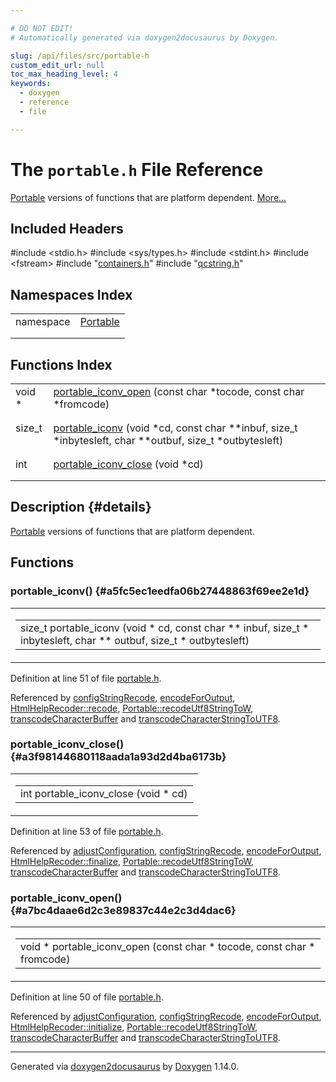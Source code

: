 ```yaml
---

# DO NOT EDIT!
# Automatically generated via doxygen2docusaurus by Doxygen.

slug: /api/files/src/portable-h
custom_edit_url: null
toc_max_heading_level: 4
keywords:
  - doxygen
  - reference
  - file

---
```


<div class="doxyPage">

# The `portable.h` File Reference

<p><a href="/web-doxygen/docs/api/namespaces/portable">Portable</a> versions of functions that are platform dependent. <a href="#details">More...</a></p>

## Included Headers

<div class="doxyIncludesList">#include &lt;stdio.h&gt;
#include &lt;sys/types.h&gt;
#include &lt;stdint.h&gt;
#include &lt;fstream&gt;
#include "<a href="/web-doxygen/docs/api/files/src/containers-h">containers.h</a>"
#include "<a href="/web-doxygen/docs/api/files/src/qcstring-h">qcstring.h</a>"
</div>

## Namespaces Index

<table class="doxyMembersIndex">

<tr class="doxyMemberIndexItem">
<td class="doxyMemberIndexItemType" align="left" valign="top">namespace</td>
<td class="doxyMemberIndexItemName" align="left" valign="top"><a href="/web-doxygen/docs/api/namespaces/portable">Portable</a></td>
</tr>
<tr class="doxyMemberIndexDescription">
<td class="doxyMemberIndexDescriptionLeft"></td>
<td class="doxyMemberIndexDescriptionRight">
</td>
</tr>
<tr class="doxyMemberIndexSeparator">
<td class="doxyMemberIndexSeparator" colspan="2"></td>
</tr>

</table>

## Functions Index

<table class="doxyMembersIndex">

<tr class="doxyMemberIndexItem">
<td class="doxyMemberIndexItemType" align="left" valign="top">void *</td>
<td class="doxyMemberIndexItemName" align="left" valign="top"><a href="#a7bc4daae6d2c3e89837c44e2c3d4dac6">portable_iconv_open</a> (const char *tocode, const char *fromcode)</td>
</tr>
<tr class="doxyMemberIndexDescription">
<td class="doxyMemberIndexDescriptionLeft"></td>
<td class="doxyMemberIndexDescriptionRight">
</td>
</tr>
<tr class="doxyMemberIndexSeparator">
<td class="doxyMemberIndexSeparator" colspan="2"></td>
</tr>

<tr class="doxyMemberIndexItem">
<td class="doxyMemberIndexItemType" align="left" valign="top">size_t</td>
<td class="doxyMemberIndexItemName" align="left" valign="top"><a href="#a5fc5ec1eedfa06b27448863f69ee2e1d">portable_iconv</a> (void *cd, const char **inbuf, size_t *inbytesleft, char **outbuf, size_t *outbytesleft)</td>
</tr>
<tr class="doxyMemberIndexDescription">
<td class="doxyMemberIndexDescriptionLeft"></td>
<td class="doxyMemberIndexDescriptionRight">
</td>
</tr>
<tr class="doxyMemberIndexSeparator">
<td class="doxyMemberIndexSeparator" colspan="2"></td>
</tr>

<tr class="doxyMemberIndexItem">
<td class="doxyMemberIndexItemType" align="left" valign="top">int</td>
<td class="doxyMemberIndexItemName" align="left" valign="top"><a href="#a3f98144680118aada1a93d2d4ba6173b">portable_iconv_close</a> (void *cd)</td>
</tr>
<tr class="doxyMemberIndexDescription">
<td class="doxyMemberIndexDescriptionLeft"></td>
<td class="doxyMemberIndexDescriptionRight">
</td>
</tr>
<tr class="doxyMemberIndexSeparator">
<td class="doxyMemberIndexSeparator" colspan="2"></td>
</tr>

</table>

## Description {#details}

<p><a href="/web-doxygen/docs/api/namespaces/portable">Portable</a> versions of functions that are platform dependent.</p>

<div class="doxySectionDef">

## Functions

### portable\_iconv() {#a5fc5ec1eedfa06b27448863f69ee2e1d}

<div class="doxyMemberItem">
<div class="doxyMemberProto">
<table class="doxyMemberLabels">
<tr class="doxyMemberLabels">
<td class="doxyMemberLabelsLeft">
<table class="doxyMemberName">
<tr>
<td class="doxyMemberName">size_t portable_iconv (void * cd, const char ** inbuf, size_t * inbytesleft, char ** outbuf, size_t * outbytesleft)</td>
</tr>
</table>
</td>
</tr>
</table>
</div>
<div class="doxyMemberDoc">



<p>Definition at line 51 of file <a href="/web-doxygen/docs/api/files/src/portable-h">portable.h</a>.</p>


<p>Referenced by <a href="/web-doxygen/docs/api/files/src/configimpl-l/#a6c24725da6b5b59e4c8867995e84648f">configStringRecode</a>, <a href="/web-doxygen/docs/api/files/src/rtfgen-cpp/#ad2df37d9e386ae992a5aa98ab9a0515c">encodeForOutput</a>, <a href="/web-doxygen/docs/api/classes/htmlhelprecoder/#a54cf0d51cc8f1d0cbac630757606f50b">HtmlHelpRecoder::recode</a>, <a href="/web-doxygen/docs/api/namespaces/portable/#a724f5508f1314342da28cc51b867431b">Portable::recodeUtf8StringToW</a>, <a href="/web-doxygen/docs/api/files/src/util-cpp/#a70c91a538e4038f2157b046a1157acac">transcodeCharacterBuffer</a> and <a href="/web-doxygen/docs/api/files/src/util-cpp/#a5030d1ce0680325d5a1fa0d7a36448c5">transcodeCharacterStringToUTF8</a>.</p>

</div>
</div>

### portable\_iconv\_close() {#a3f98144680118aada1a93d2d4ba6173b}

<div class="doxyMemberItem">
<div class="doxyMemberProto">
<table class="doxyMemberLabels">
<tr class="doxyMemberLabels">
<td class="doxyMemberLabelsLeft">
<table class="doxyMemberName">
<tr>
<td class="doxyMemberName">int portable_iconv_close (void * cd)</td>
</tr>
</table>
</td>
</tr>
</table>
</div>
<div class="doxyMemberDoc">



<p>Definition at line 53 of file <a href="/web-doxygen/docs/api/files/src/portable-h">portable.h</a>.</p>


<p>Referenced by <a href="/web-doxygen/docs/api/files/src/doxygen-cpp/#a10458b8a16238a4eae5fb5019df747e8">adjustConfiguration</a>, <a href="/web-doxygen/docs/api/files/src/configimpl-l/#a6c24725da6b5b59e4c8867995e84648f">configStringRecode</a>, <a href="/web-doxygen/docs/api/files/src/rtfgen-cpp/#ad2df37d9e386ae992a5aa98ab9a0515c">encodeForOutput</a>, <a href="/web-doxygen/docs/api/classes/htmlhelprecoder/#a1a26634d3db023f8cdbe4f19db32ceee">HtmlHelpRecoder::finalize</a>, <a href="/web-doxygen/docs/api/namespaces/portable/#a724f5508f1314342da28cc51b867431b">Portable::recodeUtf8StringToW</a>, <a href="/web-doxygen/docs/api/files/src/util-cpp/#a70c91a538e4038f2157b046a1157acac">transcodeCharacterBuffer</a> and <a href="/web-doxygen/docs/api/files/src/util-cpp/#a5030d1ce0680325d5a1fa0d7a36448c5">transcodeCharacterStringToUTF8</a>.</p>

</div>
</div>

### portable\_iconv\_open() {#a7bc4daae6d2c3e89837c44e2c3d4dac6}

<div class="doxyMemberItem">
<div class="doxyMemberProto">
<table class="doxyMemberLabels">
<tr class="doxyMemberLabels">
<td class="doxyMemberLabelsLeft">
<table class="doxyMemberName">
<tr>
<td class="doxyMemberName">void * portable_iconv_open (const char * tocode, const char * fromcode)</td>
</tr>
</table>
</td>
</tr>
</table>
</div>
<div class="doxyMemberDoc">



<p>Definition at line 50 of file <a href="/web-doxygen/docs/api/files/src/portable-h">portable.h</a>.</p>


<p>Referenced by <a href="/web-doxygen/docs/api/files/src/doxygen-cpp/#a10458b8a16238a4eae5fb5019df747e8">adjustConfiguration</a>, <a href="/web-doxygen/docs/api/files/src/configimpl-l/#a6c24725da6b5b59e4c8867995e84648f">configStringRecode</a>, <a href="/web-doxygen/docs/api/files/src/rtfgen-cpp/#ad2df37d9e386ae992a5aa98ab9a0515c">encodeForOutput</a>, <a href="/web-doxygen/docs/api/classes/htmlhelprecoder/#aaf8015f456496f1510c8e8643f959376">HtmlHelpRecoder::initialize</a>, <a href="/web-doxygen/docs/api/namespaces/portable/#a724f5508f1314342da28cc51b867431b">Portable::recodeUtf8StringToW</a>, <a href="/web-doxygen/docs/api/files/src/util-cpp/#a70c91a538e4038f2157b046a1157acac">transcodeCharacterBuffer</a> and <a href="/web-doxygen/docs/api/files/src/util-cpp/#a5030d1ce0680325d5a1fa0d7a36448c5">transcodeCharacterStringToUTF8</a>.</p>

</div>
</div>

</div>

<hr/>

<p class="doxyGeneratedBy">Generated via <a href="https://github.com/xpack/doxygen2docusaurus">doxygen2docusaurus</a> by <a href="https://www.doxygen.nl">Doxygen</a> 1.14.0.</p>

</div>
